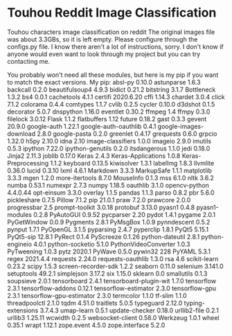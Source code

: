 # Touhou Reddit Image Classification
 Touhou characters image classification on reddit
 The original images file was about 3.3GBs, so it is left empty.
 Please configure through the configs.py file.
 I know there aren't a lot of instructions, sorry. I don't know if anyone would even want to look through my project but you can try contacting me.
 
You probably won't need all these modules, but here is my pip if you want to match the exact versions.
My pip:
absl-py                  0.10.0
astunparse               1.6.3
backcall                 0.2.0
beautifulsoup4           4.9.3
bidict                   0.21.2
bitstring                3.1.7
Bottleneck               1.3.2
bs4                      0.0.1
cachetools               4.1.1
certifi                  2020.6.20
cffi                     1.14.3
chardet                  3.0.4
click                    7.1.2
colorama                 0.4.4
comtypes                 1.1.7
cvlib                    0.2.5
cycler                   0.10.0
d3dshot                  0.1.5
decorator                5.0.7
dnspython                1.16.0
eventlet                 0.30.2
ffmpeg                   1.4
ffmpy                    0.3.0
filelock                 3.0.12
Flask                    1.1.2
flatbuffers              1.12
future                   0.18.2
gast                     0.3.3
gevent                   20.9.0
google-auth              1.22.1
google-auth-oauthlib     0.4.1
google-images-download   2.8.0
google-pasta             0.2.0
greenlet                 0.4.17
grequests                0.6.0
grpcio                   1.32.0
h5py                     2.10.0
idna                     2.10
image-classifiers        1.0.0
imageio                  2.9.0
imutils                  0.5.3
ipython                  7.22.0
ipython-genutils         0.2.0
itsdangerous             1.1.0
jedi                     0.18.0
Jinja2                   2.11.3
joblib                   0.17.0
Keras                    2.4.3
Keras-Applications       1.0.8
Keras-Preprocessing      1.1.2
keyboard                 0.13.5
kiwisolver               1.3.1
labelImg                 1.8.3
llvmlite                 0.36.0
lucid                    0.3.10
lxml                     4.6.1
Markdown                 3.3.3
MarkupSafe               1.1.1
matplotlib               3.3.3
mgen                     1.2.0
more-itertools           8.7.0
MouseInfo                0.1.3
mss                      6.1.0
nltk                     3.6.2
numba                    0.53.1
numexpr                  2.7.3
numpy                    1.18.5
oauthlib                 3.1.0
opencv-python            4.4.0.44
opt-einsum               3.3.0
overlay                  1.1.5
pandas                   1.1.3
parso                    0.8.2
pbr                      5.6.0
pickleshare              0.7.5
Pillow                   7.1.2
pip                      21.0.1
praw                     7.2.0
prawcore                 2.0.0
progressbar              2.5
prompt-toolkit           3.0.18
protobuf                 3.13.0
pyasn1                   0.4.8
pyasn1-modules           0.2.8
PyAutoGUI                0.9.52
pycparser                2.20
pydot                    1.4.1
pygame                   2.0.1
PyGetWindow              0.0.9
Pygments                 2.8.1
PyMsgBox                 1.0.9
pynndescent              0.5.2
pynput                   1.7.1
PyOpenGL                 3.1.5
pyparsing                2.4.7
pyperclip                1.8.1
PyQt5                    5.15.1
PyQt5-sip                12.8.1
PyRect                   0.1.4
PyScreeze                0.1.26
python-dateutil          2.8.1
python-engineio          4.0.1
python-socketio          5.1.0
PythonVideoConverter     1.0.3
PyTweening               1.0.3
pytz                     2020.1
PyWave                   0.5.0
pywin32                  228
PyYAML                   5.3.1
regex                    2021.4.4
requests                 2.24.0
requests-oauthlib        1.3.0
rsa                      4.6
scikit-learn             0.23.2
scipy                    1.5.3
screen-recorder-sdk      1.2.2
seaborn                  0.11.0
selenium                 3.141.0
setuptools               49.2.1
simplejson               3.17.2
six                      1.15.0
sklearn                  0.0
smallutils               0.1.3
soupsieve                2.0.1
tensorboard              2.4.1
tensorboard-plugin-wit   1.7.0
tensorflow               2.3.1
tensorflow-addons        0.12.1
tensorflow-estimator     2.3.0
tensorflow-gpu           2.3.1
tensorflow-gpu-estimator 2.3.0
termcolor                1.1.0
tf-slim                  1.1.0
threadpoolctl            2.1.0
tqdm                     4.51.0
traitlets                5.0.5
typeguard                2.12.0
typing-extensions        3.7.4.3
umap-learn               0.5.1
update-checker           0.18.0
urllib2-file             0.2.1
urllib3                  1.25.11
wcwidth                  0.2.5
websocket-client         0.58.0
Werkzeug                 1.0.1
wheel                    0.35.1
wrapt                    1.12.1
zope.event               4.5.0
zope.interface           5.2.0
 